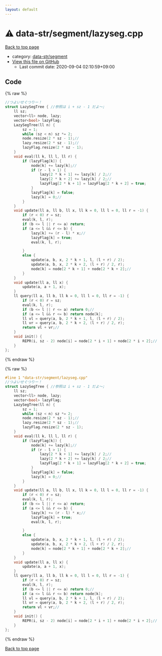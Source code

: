 ```yaml
---
layout: default
---
```


<!-- mathjax config similar to math.stackexchange -->
<script type="text/javascript" async
  src="https://cdnjs.cloudflare.com/ajax/libs/mathjax/2.7.5/MathJax.js?config=TeX-MML-AM_CHTML">
</script>
<script type="text/x-mathjax-config">
  MathJax.Hub.Config({
    TeX: { equationNumbers: { autoNumber: "AMS" }},
    tex2jax: {
      inlineMath: [ ['$','$'] ],
      processEscapes: true
    },
    "HTML-CSS": { matchFontHeight: false },
    displayAlign: "left",
    displayIndent: "2em"
  });
</script>

<script type="text/javascript" src="https://cdnjs.cloudflare.com/ajax/libs/jquery/3.4.1/jquery.min.js"></script>
<script src="https://cdn.jsdelivr.net/npm/jquery-balloon-js@1.1.2/jquery.balloon.min.js" integrity="sha256-ZEYs9VrgAeNuPvs15E39OsyOJaIkXEEt10fzxJ20+2I=" crossorigin="anonymous"></script>
<script type="text/javascript" src="../../../assets/js/copy-button.js"></script>
<link rel="stylesheet" href="../../../assets/css/copy-button.css" />


# :warning: data-str/segment/lazyseg.cpp

<a href="../../../index.html">Back to top page</a>

* category: <a href="../../../index.html#6db66d7b1b7c3dfe9d9b1c6096e86908">data-str/segment</a>
* <a href="{{ site.github.repository_url }}/blob/master/data-str/segment/lazyseg.cpp">View this file on GitHub</a>
    - Last commit date: 2020-09-04 02:10:59+09:00




## Code

<a id="unbundled"></a>
{% raw %}
```cpp
//つよいせぐつりー！
struct LazySegTree { //参照は i + sz - 1 だよ～;
    ll sz;
    vector<ll> node, lazy;
    vector<bool> lazyFlag;
    LazySegTree(ll n) {
        sz = 1;
        while (sz < n) sz *= 2;
        node.resize(2 * sz - 1);//
        lazy.resize(2 * sz - 1);//
        lazyFlag.resize(2 * sz - 1);
    }
    void eval(ll k, ll l, ll r) {
        if (lazyFlag[k]) {
            node[k] += lazy[k];//
            if (r - l > 1) {
                lazy[2 * k + 1] += lazy[k] / 2;//
                lazy[2 * k + 2] += lazy[k] / 2;//
                lazyFlag[2 * k + 1] = lazyFlag[2 * k + 2] = true;
            }
            lazyFlag[k] = false;
            lazy[k] = 0;//
        }
    }
    void update(ll a, ll b, ll x, ll k = 0, ll l = 0, ll r = -1) {
        if (r < 0) r = sz;
        eval(k, l, r);
        if (b <= l || r <= a) return;
        if (a <= l && r <= b) {
            lazy[k] += (r - l) * x;//
            lazyFlag[k] = true;
            eval(k, l, r);

        }
        else {
            update(a, b, x, 2 * k + 1, l, (l + r) / 2);
            update(a, b, x, 2 * k + 2, (l + r) / 2, r);
            node[k] = node[2 * k + 1] + node[2 * k + 2];//
        }
    }
    void update(ll a, ll x) {
        update(a, a + 1, x);
    }
    ll query(ll a, ll b, ll k = 0, ll l = 0, ll r = -1) {
        if (r < 0) r = sz;
        eval(k, l, r);
        if (b <= l || r <= a) return 0;//
        if (a <= l && r <= b) return node[k];
        ll vl = query(a, b, 2 * k + 1, l, (l + r) / 2);
        ll vr = query(a, b, 2 * k + 2, (l + r) / 2, r);
        return vl + vr;//
    }
    void init() {
        REPR(i, sz - 2) node[i] = node[2 * i + 1] + node[2 * i + 2];//
    }
};
```
{% endraw %}

<a id="bundled"></a>
{% raw %}
```cpp
#line 1 "data-str/segment/lazyseg.cpp"
//つよいせぐつりー！
struct LazySegTree { //参照は i + sz - 1 だよ～;
    ll sz;
    vector<ll> node, lazy;
    vector<bool> lazyFlag;
    LazySegTree(ll n) {
        sz = 1;
        while (sz < n) sz *= 2;
        node.resize(2 * sz - 1);//
        lazy.resize(2 * sz - 1);//
        lazyFlag.resize(2 * sz - 1);
    }
    void eval(ll k, ll l, ll r) {
        if (lazyFlag[k]) {
            node[k] += lazy[k];//
            if (r - l > 1) {
                lazy[2 * k + 1] += lazy[k] / 2;//
                lazy[2 * k + 2] += lazy[k] / 2;//
                lazyFlag[2 * k + 1] = lazyFlag[2 * k + 2] = true;
            }
            lazyFlag[k] = false;
            lazy[k] = 0;//
        }
    }
    void update(ll a, ll b, ll x, ll k = 0, ll l = 0, ll r = -1) {
        if (r < 0) r = sz;
        eval(k, l, r);
        if (b <= l || r <= a) return;
        if (a <= l && r <= b) {
            lazy[k] += (r - l) * x;//
            lazyFlag[k] = true;
            eval(k, l, r);

        }
        else {
            update(a, b, x, 2 * k + 1, l, (l + r) / 2);
            update(a, b, x, 2 * k + 2, (l + r) / 2, r);
            node[k] = node[2 * k + 1] + node[2 * k + 2];//
        }
    }
    void update(ll a, ll x) {
        update(a, a + 1, x);
    }
    ll query(ll a, ll b, ll k = 0, ll l = 0, ll r = -1) {
        if (r < 0) r = sz;
        eval(k, l, r);
        if (b <= l || r <= a) return 0;//
        if (a <= l && r <= b) return node[k];
        ll vl = query(a, b, 2 * k + 1, l, (l + r) / 2);
        ll vr = query(a, b, 2 * k + 2, (l + r) / 2, r);
        return vl + vr;//
    }
    void init() {
        REPR(i, sz - 2) node[i] = node[2 * i + 1] + node[2 * i + 2];//
    }
};

```
{% endraw %}

<a href="../../../index.html">Back to top page</a>

